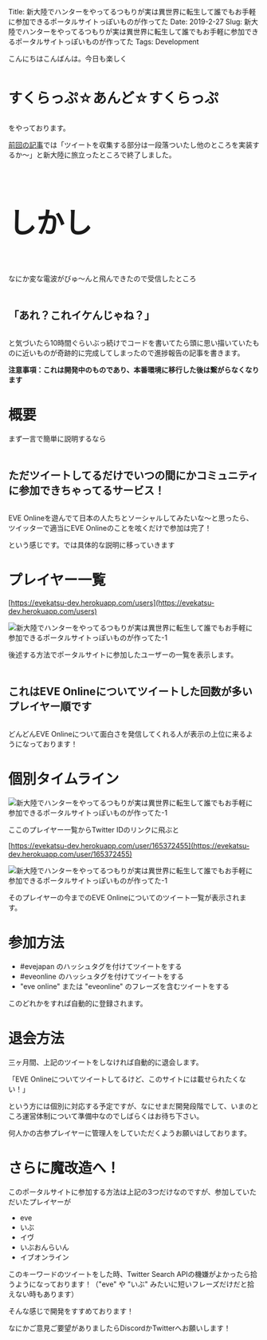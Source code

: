 Title: 新大陸でハンターをやってるつもりが実は異世界に転生して誰でもお手軽に参加できるポータルサイトっぽいものが作ってた
Date: 2019-2-27
Slug: 新大陸でハンターをやってるつもりが実は異世界に転生して誰でもお手軽に参加できるポータルサイトっぽいものが作ってた
Tags: Development

こんにちはこんばんは。今日も楽しく

<br /><br />
<b style="font-size: 200%">すくらっぷ☆あんど☆すくらっぷ</b>
<br /><br />

をやっております。

[前回の記事](https://evekatsu.github.io/news/%E3%81%99%E3%81%8F%E3%82%89%E3%81%A3%E3%81%B7%E2%98%86%E3%81%82%E3%82%93%E3%81%A9%E2%98%86%E3%81%99%E3%81%8F%E3%82%89%E3%81%A3%E3%81%B7.html)では「ツイートを収集する部分は一段落ついたし他のところを実装するか〜」と新大陸に旅立ったところで終了しました。

<br /><br /><br /><br />
<b style="font-size: 400%">しかし</b>
<br /><br /><br /><br />


なにか変な電波がびゅ〜んと飛んできたので受信したところ

<br /><br />
<b style="font-size: 150%">「あれ？これイケんじゃね？」</b>
<br /><br />


と気づいたら10時間ぐらいぶっ続けでコードを書いてたら頭に思い描いていたものに近いものが奇跡的に完成してしまったので進捗報告の記事を書きます。

<b>注意事項：これは開発中のものであり、本番環境に移行した後は繋がらなくなります</b>

# 概要
まず一言で簡単に説明するなら

<br /><br />
<b style="font-size: 150%">ただツイートしてるだけでいつの間にかコミュニティに参加できちゃってるサービス！</b>
<br /><br />

EVE Onlineを遊んでて日本の人たちとソーシャルしてみたいな〜と思ったら、ツイッターで適当にEVE Onlineのことを呟くだけで参加は完了！

という感じです。では具体的な説明に移っていきます

# プレイヤー一覧
[https://evekatsu-dev.herokuapp.com/users](https://evekatsu-dev.herokuapp.com/users)

![新大陸でハンターをやってるつもりが実は異世界に転生して誰でもお手軽に参加できるポータルサイトっぽいものが作ってた-1]({static}/images/新大陸でハンターをやってるつもりが実は異世界に転生して誰でもお手軽に参加できるポータルサイトっぽいものが作ってた/新大陸でハンターをやってるつもりが実は異世界に転生して誰でもお手軽に参加できるポータルサイトっぽいものが作ってた-1.jpg)


後述する方法でポータルサイトに参加したユーザーの一覧を表示します。

<br /><br />
<b style="font-size: 150%">これはEVE Onlineについてツイートした回数が多いプレイヤー順です</b>
<br /><br />

どんどんEVE Onlineについて面白さを発信してくれる人が表示の上位に来るようになっております！

# 個別タイムライン
![新大陸でハンターをやってるつもりが実は異世界に転生して誰でもお手軽に参加できるポータルサイトっぽいものが作ってた-1]({static}/images/新大陸でハンターをやってるつもりが実は異世界に転生して誰でもお手軽に参加できるポータルサイトっぽいものが作ってた/新大陸でハンターをやってるつもりが実は異世界に転生して誰でもお手軽に参加できるポータルサイトっぽいものが作ってた-2.jpg)

ここのプレイヤー一覧からTwitter IDのリンクに飛ぶと

[https://evekatsu-dev.herokuapp.com/user/165372455](https://evekatsu-dev.herokuapp.com/user/165372455)

![新大陸でハンターをやってるつもりが実は異世界に転生して誰でもお手軽に参加できるポータルサイトっぽいものが作ってた-1]({static}/images/新大陸でハンターをやってるつもりが実は異世界に転生して誰でもお手軽に参加できるポータルサイトっぽいものが作ってた/新大陸でハンターをやってるつもりが実は異世界に転生して誰でもお手軽に参加できるポータルサイトっぽいものが作ってた-3.jpg)



そのプレイヤーの今までのEVE Onlineについてのツイート一覧が表示されます。

# 参加方法
- &#35;evejapan のハッシュタグを付けてツイートをする
- &#35;eveonline のハッシュタグを付けてツイートをする
- "eve online" または "eveonline" のフレーズを含むツイートをする

このどれかをすれば自動的に登録されます。

# 退会方法
三ヶ月間、上記のツイートをしなければ自動的に退会します。

「EVE Onlineについてツイートしてるけど、このサイトには載せられたくない！」

という方には個別に対応する予定ですが、なにせまだ開発段階でして、いまのところ運営体制について準備中なのでしばらくはお待ち下さい。

何人かの古参プレイヤーに管理人をしていただくようお願いはしております。

# さらに魔改造へ！
このポータルサイトに参加する方法は上記の3つだけなのですが、参加していただいたプレイヤーが

- eve
- いぶ
- イヴ
- いぶおんらいん
- イブオンライン

このキーワードのツイートをした時、Twitter Search APIの機嫌がよかったら拾うようになっております！（"eve" や "いぶ" みたいに短いフレーズだけだと拾えない時もあります）

そんな感じで開発をすすめております！

なにかご意見ご要望がありましたらDiscordかTwitterへお願いします！

